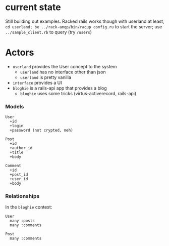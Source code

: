 # current state

Still building out examples. Racked rails works though with userland at
least, `cd userland; be ../rack-amqp/bin/raqup config.ru` to start the
server; use `../sample_client.rb` to query (try `/users`)


# Actors

* `userland` provides the User concept to the system 
  * `userland` has no interface other than json
  * `userland` is pretty vanilla
* `interface` provides a UI
* `bloghie` is a rails-api app that provides a blog
  * `bloghie` uses some tricks (virtus-activerecord, rails-api)

### Models

```
User
  +id
  +login
  +password (not crypted, meh)

Post
  +id
  +author_id
  +title
  +body

Comment
  +id
  +post_id
  +user_id
  +body
```

### Relationships

In the `bloghie` context:
```
User
  many :posts
  many :comments

Post
  many :comments
```
